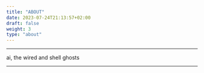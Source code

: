 ```yaml
---
title: "ABOUT"
date: 2023-07-24T21:13:57+02:00
draft: false
weight: 3
type: "about"
---
```


---

ai, the wired and shell ghosts

---
